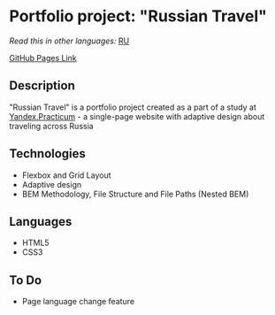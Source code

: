 # Portfolio project: "Russian Travel"

*Read this in other languages:* [RU]() 

[GitHub Pages Link](https://naumch1k.github.io/russian-travel/index.html)

## Description
"Russian Travel" is a portfolio project created as a part of a study at [Yandex.Practicum](https://practicum.yandex.com/web/ "Web Development Program") - a single-page website with adaptive design about traveling across Russia

## Technologies
* Flexbox and Grid Layout
* Adaptive design
* BEM Methodology, File Structure and File Paths (Nested BEM)

## Languages
* HTML5
* CSS3

## To Do
* Page language change feature
